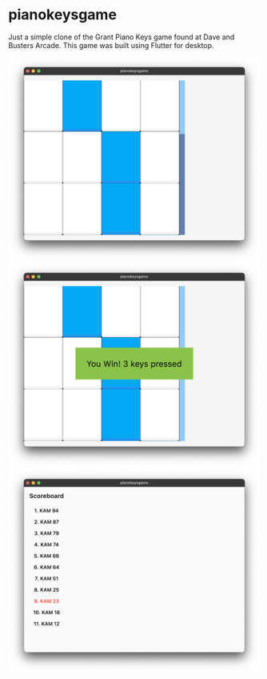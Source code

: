 # pianokeysgame

Just a simple clone of the Grant Piano Keys game found at Dave and Busters Arcade. This game was built using Flutter for desktop.

![shot1](shot1.png)
![shot2](shot2.png)
![shot3](shot3.png)
